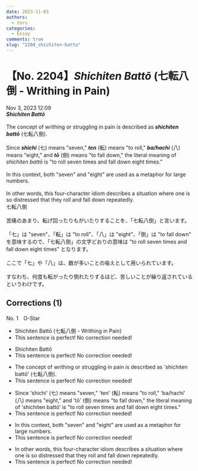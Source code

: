 ```yaml
---
date: 2023-11-03
authors:
  - toru
categories:
  - Essay
comments: true
slug: "2204_shichiten-batto"
---
```


# 【No. 2204】<strong><em>Shichiten Battō</strong></em> (七転八倒 - Writhing in Pain)
<div class="date">Nov 3, 2023 12:09</div>
<div id="post"><div id="body_show_ori">
<strong><em>Shichiten Battō</strong></em><br/><br/>The concept of writhing or struggling in pain is described as <strong><em>shichiten battō</em></strong> (七転八倒).<br/><br/>Since <strong><em>shichi</em></strong> (七) means "seven," <strong><em>ten</em></strong> (転) means "to roll," <strong><em>ba/hachi</em></strong> (八) means "eight," and <strong><em>tō</em></strong> (倒) means "to fall down," the literal meaning of <em>shichiten battō</em> is "to roll seven times and fall down eight times."<br/><br/>In this context, both "seven" and "eight" are used as a metaphor for large numbers.<br/><br/>In other words, this four-character idiom describes a situation where one is so distressed that they roll and fall down repeatedly.
</div></div>

<!-- more -->

<div id="post_ja"><div id="body_show_mo">
七転八倒<br/><br/>苦痛のあまり、転げ回ったりもがいたりすることを、「七転八倒」と言います。<br/><br/>「七」は "seven"、「転」は "to roll"、「八」は "eight"、「倒」は "to fall down" を意味するので、「七転八倒」の文字どおりの意味は "to roll seven times and fall down eight times" となります。<br/><br/>ここで「七」や「八」は、数が多いことの喩えとして用いられています。<br/><br/>すなわち、何度も転がったり倒れたりするほど、苦しいことが繰り返されているというわけです。
</div></div>

## Corrections (1)
<div id="block"><div class="first_name"> No. 1　<span class="just_name">O-Star</span></div><div id="block2">
<ul class="correction_field">
<li class="incorrect">Shichiten Battō (七転八倒 - Writhing in Pain)</li>
<li class="corrected perfect">This sentence is perfect! No correction needed!</li>
</ul>
<ul class="correction_field">
<li class="incorrect">Shichiten Battō</li>
<li class="corrected perfect">This sentence is perfect! No correction needed!</li>
</ul>
<ul class="correction_field">
<li class="incorrect">The concept of writhing or struggling in pain is described as 'shichiten battō' (七転八倒).</li>
<li class="corrected perfect">This sentence is perfect! No correction needed!</li>
</ul>
<ul class="correction_field">
<li class="incorrect">Since 'shichi' (七) means "seven," 'ten' (転) means "to roll," 'ba/hachi' (八) means "eight," and 'tō' (倒) means "to fall down," the literal meaning of 'shichiten battō' is "to roll seven times and fall down eight times."</li>
<li class="corrected perfect">This sentence is perfect! No correction needed!</li>
</ul>
<ul class="correction_field">
<li class="incorrect">In this context, both "seven" and "eight" are used as a metaphor for large numbers.</li>
<li class="corrected perfect">This sentence is perfect! No correction needed!</li>
</ul>
<ul class="correction_field">
<li class="incorrect">In other words, this four-character idiom describes a situation where one is so distressed that they roll and fall down repeatedly.</li>
<li class="corrected perfect">This sentence is perfect! No correction needed!</li>
</ul>
</div></div>
